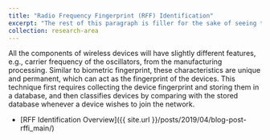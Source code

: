 ```yaml
---
title: "Radio Frequency Fingerprint (RFF) Identification"
excerpt: "The rest of this paragraph is filler for the sake of seeing the text wrap around the 150×150 image, which is **left aligned**. <br/><img align="left" width="500" src="{{ site.url }}/images/keygen/keygen_wireless_channel.png">"
collection: research-area
---
```


All the components of wireless devices will have slightly different features, e.g., carrier frequency of the oscillators, from the manufacturing processing. Similar to biometric fingerprint, these characteristics are unique and permanent, which can act as the fingerprint of the devices. This technique first requires collecting the device fingerprint and storing them in a database, and then classifies devices by comparing with the stored database whenever a device wishes to join the network.

* [RFF Identification Overview]({{ site.url }}/posts/2019/04/blog-post-rffi_main/)